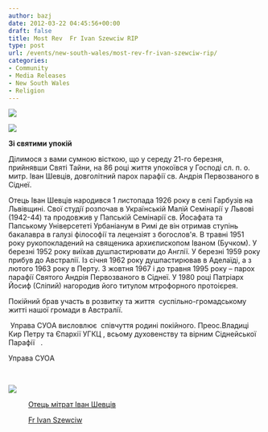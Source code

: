 ```yaml
---
author: bazj
date: 2012-03-22 04:45:56+00:00
draft: false
title: Most Rev  Fr Ivan Szewciw RIP
type: post
url: /events/new-south-wales/most-rev-fr-ivan-szewciw-rip/
categories:
- Community
- Media Releases
- New South Wales
- Religion
---
```


[![](http://www.ozeukes.com/wp-content/uploads/2012/03/cross__Cristianity1.jpg)
](http://www.ozeukes.com/wp-content/uploads/2012/03/cross__Cristianity1.jpg)




[![](http://www.ozeukes.com/wp-content/uploads/2012/03/zCYOA-Web-letterhead-color-600-pxls.jpg)
](http://www.ozeukes.com/wp-content/uploads/2012/03/zCYOA-Web-letterhead-color-600-pxls.jpg)





**Зі святими упокій**


Ділимося з вами сумною вісткою, що у середу 21-го березня, прийнявши Святі Тайни, на 86 році життя упокоївся у Господі сл. п. о. митр. Іван Шевців, довголітний парох парафії св. Андрія Первозваного в Сіднеї.

Отець Іван Шевців народився 1 листопада 1926 року в селі Гарбузів на Львівщині. Свої студії розпочав в Українській Малій Семінарії у Львові (1942-44) та продовжив у Папській Семінарії св. Йосафата та Папському Універсететі Урбаніанум в Римі де він отримав ступінь бакалавра в галузі філософії та лецензіят з богослов'я. В травні 1951 року рукопокладений на священика архиєпископом Іваном (Бучком). У березні 1952 року виїхав душпастирювати до Англії. У березні 1959 року прибув до Австралії. Із січня 1962 року душпастирював в Аделаїді, а з лютого 1963 року в Перту. З жовтня 1967 і до травня 1995 року – парох парафії Святого Андрія Первозваного в Сіднеї. У 1980 році Патріарх Йосиф (Сліпий) нагородив його титулом мтрофорного протоієрея. 

Покійний брав участь в розвитку та життя  суспільно-громадському житті нашої громади в Aвстралії.

 Управа CУОA висловлює  співчуття родині покійного. Преос.Владиці Кир Петру та Єпархії УГКЦ , всьому духовенству та вірним Сіднейської Парафії   .


Управа CУОA




 


[![](http://www.ozeukes.com/wp-content/uploads/2012/03/001.jpg)
](http://www.ozeukes.com/wp-content/uploads/2012/03/001.jpg)



          [Отець мітрат Іван Шевців](http://www.ozeukes.com/wp-content/uploads/2012/03/Отець-мітрат-Іван-Шевців.pdf)



          [Fr Ivan Szewciw](http://www.ozeukes.com/wp-content/uploads/2012/03/Fr-Ivan-Szewciw.pdf)




